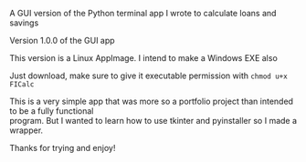 A GUI version of the Python terminal app I wrote to calculate loans and savings

Version 1.0.0 of the GUI app

This version is a Linux AppImage. I intend to make a Windows EXE also

Just download, make sure to give it executable permission with `chmod u+x FICalc`

This is a very simple app that was more so a portfolio project than intended to be a fully functional \
program. But I wanted to learn how to use tkinter and pyinstaller so I made a wrapper. 

Thanks for trying and enjoy!

